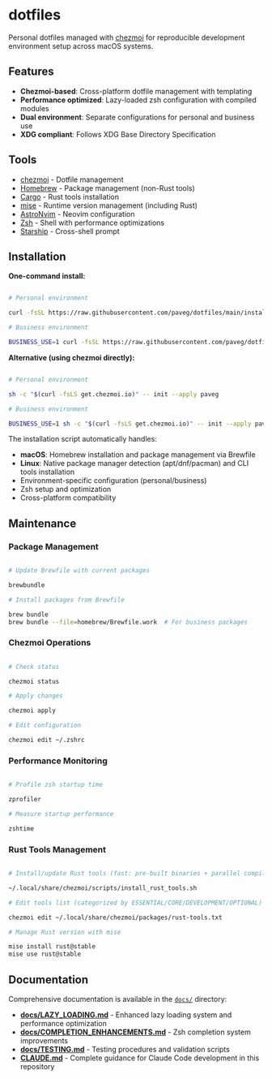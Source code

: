 # dotfiles

Personal dotfiles managed with [chezmoi](https://www.chezmoi.io/) for reproducible development environment setup across macOS systems.

## Features

- **Chezmoi-based**: Cross-platform dotfile management with templating
- **Performance optimized**: Lazy-loaded zsh configuration with compiled modules
- **Dual environment**: Separate configurations for personal and business use
- **XDG compliant**: Follows XDG Base Directory Specification

## Tools

- [chezmoi](https://www.chezmoi.io/) - Dotfile management
- [Homebrew](https://brew.sh/) - Package management (non-Rust tools)
- [Cargo](https://doc.rust-lang.org/cargo/) - Rust tools installation
- [mise](https://mise.jdx.dev/) - Runtime version management (including Rust)
- [AstroNvim](https://astronvim.com/) - Neovim configuration
- [Zsh](https://www.zsh.org/) - Shell with performance optimizations
- [Starship](https://starship.rs/) - Cross-shell prompt

## Installation

**One-command install:**

```bash

# Personal environment

curl -fsSL https://raw.githubusercontent.com/paveg/dotfiles/main/install | bash

# Business environment

BUSINESS_USE=1 curl -fsSL https://raw.githubusercontent.com/paveg/dotfiles/main/install | bash
```

**Alternative (using chezmoi directly):**

```bash

# Personal environment

sh -c "$(curl -fsLS get.chezmoi.io)" -- init --apply paveg

# Business environment

BUSINESS_USE=1 sh -c "$(curl -fsLS get.chezmoi.io)" -- init --apply paveg
```

The installation script automatically handles:

- **macOS**: Homebrew installation and package management via Brewfile
- **Linux**: Native package manager detection (apt/dnf/pacman) and CLI tools installation
- Environment-specific configuration (personal/business)
- Zsh setup and optimization
- Cross-platform compatibility

## Maintenance

### Package Management

```bash

# Update Brewfile with current packages

brewbundle

# Install packages from Brewfile

brew bundle
brew bundle --file=homebrew/Brewfile.work  # For business packages
```

### Chezmoi Operations

```bash

# Check status

chezmoi status

# Apply changes

chezmoi apply

# Edit configuration

chezmoi edit ~/.zshrc
```

### Performance Monitoring

```bash

# Profile zsh startup time

zprofiler

# Measure startup performance

zshtime
```

### Rust Tools Management

```bash

# Install/update Rust tools (fast: pre-built binaries + parallel compilation)

~/.local/share/chezmoi/scripts/install_rust_tools.sh

# Edit tools list (categorized by ESSENTIAL/CORE/DEVELOPMENT/OPTIONAL)

chezmoi edit ~/.local/share/chezmoi/packages/rust-tools.txt

# Manage Rust version with mise

mise install rust@stable
mise use rust@stable
```

## Documentation

Comprehensive documentation is available in the [`docs/`](docs/) directory:

- **[docs/LAZY_LOADING.md](docs/LAZY_LOADING.md)** - Enhanced lazy loading system and performance optimization
- **[docs/COMPLETION_ENHANCEMENTS.md](docs/COMPLETION_ENHANCEMENTS.md)** - Zsh completion system improvements
- **[docs/TESTING.md](docs/TESTING.md)** - Testing procedures and validation scripts
- **[CLAUDE.md](CLAUDE.md)** - Complete guidance for Claude Code development in this repository
